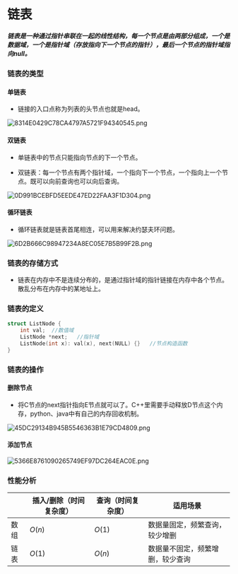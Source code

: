 
# 链表

##### 链表是一种通过指针串联在一起的线性结构，每一个节点是由两部分组成，一个是数据域，一个是指针域（存放指向下一个节点的指针），最后一个节点的指针域指向null。

### 链表的类型

#### 单链表

* 链接的入口点称为列表的头节点也就是head。

![8314E0429C78CA4797A5721F94340545.png](attachment:5687120d-e3c9-433b-a319-143e2fa08054.png)

#### 双链表

* 单链表中的节点只能指向节点的下一个节点。

* 双链表：每一个节点有两个指针域，一个指向下一个节点，一个指向上一个节点。既可以向前查询也可以向后查询。

![0D991BCEBFD5EEDE47ED22FAA3F1D304.png](attachment:8e30743c-1d42-4b1a-be4d-5a8b547d10c8.png)

#### 循环链表

* 循环链表就是链表首尾相连，可以用来解决约瑟夫环问题。

![6D2B666C98947234A8EC05E7B5B99F2B.png](attachment:de732c1f-faa7-4405-98e8-88a462a254a4.png)

### 链表的存储方式

* 链表在内存中不是连续分布的，是通过指针域的指针链接在内存中各个节点。散乱分布在内存中的某地址上。

### 链表的定义

```c++
struct ListNode {
    int val;  //数值域
    ListNode *next;   //指针域
    ListNode(int x): val(x), next(NULL) {}   //节点构造函数
}
```

### 链表的操作

#### 删除节点

* 将C节点的next指针指向E节点就可以了。C++里需要手动释放D节点这个内存，python、java中有自己的内存回收机制。

![45DC29134B945B5546363B1E79CD4809.png](attachment:6260025e-57e6-4432-919f-9674e95a401c.png)

#### 添加节点

![5366E8761090265749EF97DC264EAC0E.png](attachment:88e6910b-3061-4f37-bd08-a4ae33f877c3.png)

### 性能分析

|  |  插入/删除（时间复杂度）   | 查询（时间复杂度）  | 适用场景 |
| ---- |  ----  | ----  | ---- |
| 数组 | $O(n)$  | $O(1)$ | 数据量固定，频繁查询，较少增删 |
| 链表 | $O(1)$  | $O(n)$ | 数据量不固定，频繁增删，较少查询 |
